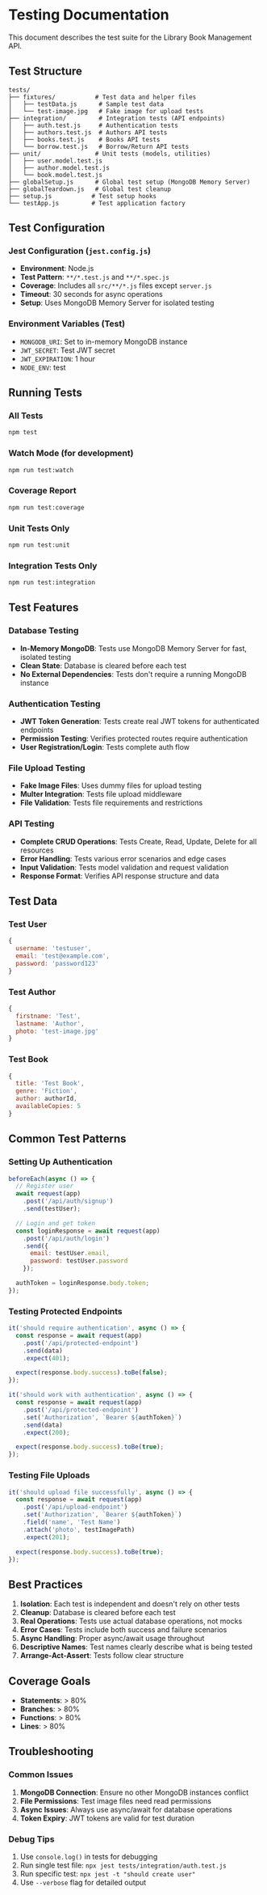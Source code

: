 # Testing Documentation

This document describes the test suite for the Library Book Management API.

## Test Structure

```
tests/
├── fixtures/           # Test data and helper files
│   ├── testData.js      # Sample test data
│   └── test-image.jpg   # Fake image for upload tests
├── integration/         # Integration tests (API endpoints)
│   ├── auth.test.js     # Authentication tests
│   ├── authors.test.js  # Authors API tests
│   ├── books.test.js    # Books API tests
│   └── borrow.test.js   # Borrow/Return API tests
├── unit/               # Unit tests (models, utilities)
│   ├── user.model.test.js
│   ├── author.model.test.js
│   └── book.model.test.js
├── globalSetup.js      # Global test setup (MongoDB Memory Server)
├── globalTeardown.js   # Global test cleanup
├── setup.js           # Test setup hooks
└── testApp.js         # Test application factory
```

## Test Configuration

### Jest Configuration (`jest.config.js`)
- **Environment**: Node.js
- **Test Pattern**: `**/*.test.js` and `**/*.spec.js`
- **Coverage**: Includes all `src/**/*.js` files except `server.js`
- **Timeout**: 30 seconds for async operations
- **Setup**: Uses MongoDB Memory Server for isolated testing

### Environment Variables (Test)
- `MONGODB_URI`: Set to in-memory MongoDB instance
- `JWT_SECRET`: Test JWT secret
- `JWT_EXPIRATION`: 1 hour
- `NODE_ENV`: test

## Running Tests

### All Tests
```bash
npm test
```

### Watch Mode (for development)
```bash
npm run test:watch
```

### Coverage Report
```bash
npm run test:coverage
```

### Unit Tests Only
```bash
npm run test:unit
```

### Integration Tests Only
```bash
npm run test:integration
```

## Test Features

### Database Testing
- **In-Memory MongoDB**: Tests use MongoDB Memory Server for fast, isolated testing
- **Clean State**: Database is cleared before each test
- **No External Dependencies**: Tests don't require a running MongoDB instance

### Authentication Testing
- **JWT Token Generation**: Tests create real JWT tokens for authenticated endpoints
- **Permission Testing**: Verifies protected routes require authentication
- **User Registration/Login**: Tests complete auth flow

### File Upload Testing
- **Fake Image Files**: Uses dummy files for upload testing
- **Multer Integration**: Tests file upload middleware
- **File Validation**: Tests file requirements and restrictions

### API Testing
- **Complete CRUD Operations**: Tests Create, Read, Update, Delete for all resources
- **Error Handling**: Tests various error scenarios and edge cases
- **Input Validation**: Tests model validation and request validation
- **Response Format**: Verifies API response structure and data

## Test Data

### Test User
```javascript
{
  username: 'testuser',
  email: 'test@example.com',
  password: 'password123'
}
```

### Test Author
```javascript
{
  firstname: 'Test',
  lastname: 'Author',
  photo: 'test-image.jpg'
}
```

### Test Book
```javascript
{
  title: 'Test Book',
  genre: 'Fiction',
  author: authorId,
  availableCopies: 5
}
```

## Common Test Patterns

### Setting Up Authentication
```javascript
beforeEach(async () => {
  // Register user
  await request(app)
    .post('/api/auth/signup')
    .send(testUser);

  // Login and get token
  const loginResponse = await request(app)
    .post('/api/auth/login')
    .send({
      email: testUser.email,
      password: testUser.password
    });

  authToken = loginResponse.body.token;
});
```

### Testing Protected Endpoints
```javascript
it('should require authentication', async () => {
  const response = await request(app)
    .post('/api/protected-endpoint')
    .send(data)
    .expect(401);

  expect(response.body.success).toBe(false);
});

it('should work with authentication', async () => {
  const response = await request(app)
    .post('/api/protected-endpoint')
    .set('Authorization', `Bearer ${authToken}`)
    .send(data)
    .expect(200);

  expect(response.body.success).toBe(true);
});
```

### Testing File Uploads
```javascript
it('should upload file successfully', async () => {
  const response = await request(app)
    .post('/api/upload-endpoint')
    .set('Authorization', `Bearer ${authToken}`)
    .field('name', 'Test Name')
    .attach('photo', testImagePath)
    .expect(201);

  expect(response.body.success).toBe(true);
});
```

## Best Practices

1. **Isolation**: Each test is independent and doesn't rely on other tests
2. **Cleanup**: Database is cleared before each test
3. **Real Operations**: Tests use actual database operations, not mocks
4. **Error Cases**: Tests include both success and failure scenarios
5. **Async Handling**: Proper async/await usage throughout
6. **Descriptive Names**: Test names clearly describe what is being tested
7. **Arrange-Act-Assert**: Tests follow clear structure

## Coverage Goals

- **Statements**: > 80%
- **Branches**: > 80%
- **Functions**: > 80%
- **Lines**: > 80%

## Troubleshooting

### Common Issues

1. **MongoDB Connection**: Ensure no other MongoDB instances conflict
2. **File Permissions**: Test image files need read permissions
3. **Async Issues**: Always use async/await for database operations
4. **Token Expiry**: JWT tokens are valid for test duration

### Debug Tips

1. Use `console.log()` in tests for debugging
2. Run single test file: `npx jest tests/integration/auth.test.js`
3. Run specific test: `npx jest -t "should create user"`
4. Use `--verbose` flag for detailed output

